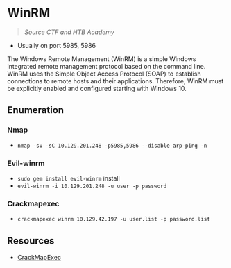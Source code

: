 # WinRM

> *Source CTF and HTB Academy*

- Usually on port 5985, 5986

The Windows Remote Management (WinRM) is a simple Windows integrated remote management protocol based on the command line. WinRM uses the Simple Object Access Protocol (SOAP) to establish connections to remote hosts and their applications. Therefore, WinRM must be explicitly enabled and configured starting with Windows 10.  

## Enumeration

### Nmap

- `nmap -sV -sC 10.129.201.248 -p5985,5986 --disable-arp-ping -n`

### Evil-winrm

- `sudo gem install evil-winrm` install
- `evil-winrm -i 10.129.201.248 -u user -p password`

### Crackmapexec

- `crackmapexec winrm 10.129.42.197 -u user.list -p password.list`

## Resources

- [CrackMapExec](https://mpgn.gitbook.io/crackmapexec/)
